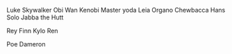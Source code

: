 Luke Skywalker
Obi Wan Kenobi
Master yoda
Leia Organo
Chewbacca
Hans Solo
Jabba the Hutt

Rey
Finn
Kylo Ren

Poe Dameron
